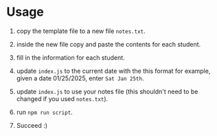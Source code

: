 # Usage

1. copy the template file to a new file `notes.txt`.

2. inside the new file copy and paste the contents for each student.

3. fill in the information for each student.

4. update `index.js` to the current date with the this format for example, given a date 01/25/2025, enter `Sat Jan 25th`.

5. update `index.js` to use your notes file (this shouldn't need to be changed if you used `notes.txt`).

6. run `npm run script`.

7. Succeed :)
